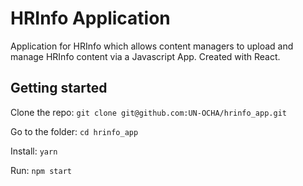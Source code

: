 # HRInfo Application

Application for HRInfo which allows content managers to upload and manage HRInfo content via a Javascript App. Created with React.

## Getting started

Clone the repo: `git clone git@github.com:UN-OCHA/hrinfo_app.git`

Go to the folder: `cd hrinfo_app`

Install: `yarn`

Run: `npm start`
